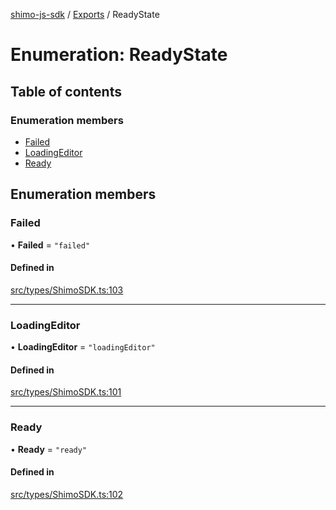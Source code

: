 [shimo-js-sdk](../README.md) / [Exports](../modules.md) / ReadyState

# Enumeration: ReadyState

## Table of contents

### Enumeration members

- [Failed](ReadyState.md#failed)
- [LoadingEditor](ReadyState.md#loadingeditor)
- [Ready](ReadyState.md#ready)

## Enumeration members

### Failed

• **Failed** = `"failed"`

#### Defined in

[src/types/ShimoSDK.ts:103](https://github.com/shimohq/shimo-js-sdk/blob/d29b8a1/src/types/ShimoSDK.ts#L103)

___

### LoadingEditor

• **LoadingEditor** = `"loadingEditor"`

#### Defined in

[src/types/ShimoSDK.ts:101](https://github.com/shimohq/shimo-js-sdk/blob/d29b8a1/src/types/ShimoSDK.ts#L101)

___

### Ready

• **Ready** = `"ready"`

#### Defined in

[src/types/ShimoSDK.ts:102](https://github.com/shimohq/shimo-js-sdk/blob/d29b8a1/src/types/ShimoSDK.ts#L102)

